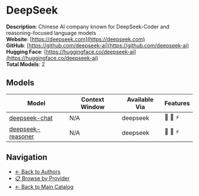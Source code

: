 # DeepSeek

**Description**: Chinese AI company known for DeepSeek-Coder and reasoning-focused language models  
**Website**: [https://deepseek.com](https://deepseek.com)  
**GitHub**: [https://github.com/deepseek-ai](https://github.com/deepseek-ai)  
**Hugging Face**: [https://huggingface.co/deepseek-ai](https://huggingface.co/deepseek-ai)  
**Total Models**: 2

## Models

| Model | Context Window | Available Via | Features |
|-------|----------------|---------------|----------|
| [deepseek-chat](./models/deepseek-chat.md) | N/A | deepseek | <span title="Text Processing">📝</span> <span title="Advanced Reasoning">🧠</span> <span title="Response Streaming">⚡</span> |
| [deepseek-reasoner](./models/deepseek-reasoner.md) | N/A | deepseek | <span title="Text Processing">📝</span> <span title="Advanced Reasoning">🧠</span> <span title="Response Streaming">⚡</span> |

## Navigation

- [← Back to Authors](../README.md)
- [📋 Browse by Provider](../../providers/README.md)
- [← Back to Main Catalog](../../README.md)
